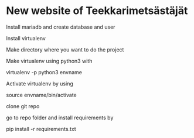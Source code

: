 # New website of Teekkarimetsästäjät


<p>Install mariadb and create database and user</p>
<p>Install virtualenv</p>

<p>Make directory where you want to do the project</p>

<p>Make virtualenv using python3 with </p>
	virtualenv -p python3 envname

<p>Activate virtualenv by using </p>
	source envname/bin/activate

<p>clone git repo</p>

<p>go to repo folder and install requirements by</p>
	pip install -r requirements.txt
